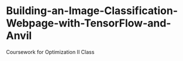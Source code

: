 # Building-an-Image-Classification-Webpage-with-TensorFlow-and-Anvil
Coursework for Optimization II Class
